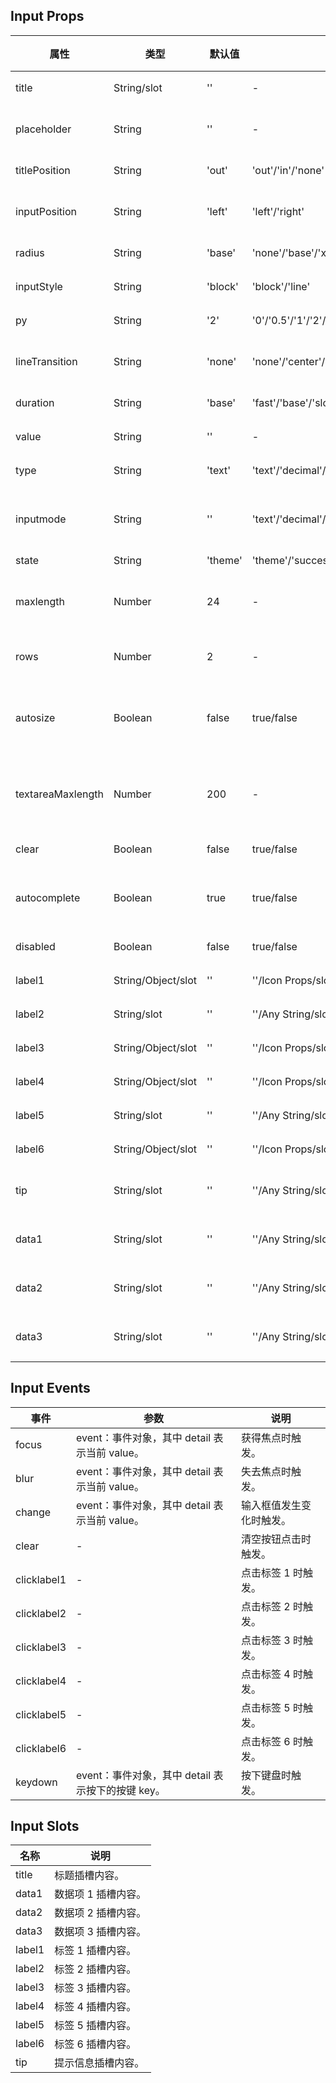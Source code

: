 ## Input Props

| 属性              | 类型               | 默认值  | 可选值                                                                                        | 必传 | 说明                            |
| ----------------- | ------------------ | ------- | --------------------------------------------------------------------------------------------- | ---- | ------------------------------- |
| title             | String/slot        | ''      | -                                                                                             | N    | 标题内容。                      |
| placeholder       | String             | ''      | -                                                                                             | N    | 输入框提示文本。                |
| titlePosition     | String             | 'out'   | 'out'/'in'/'none'                                                                             | N    | 标题位置。                      |
| inputPosition     | String             | 'left'  | 'left'/'right'                                                                                | N    | 输入框文字位置。                |
| radius            | String             | 'base'  | 'none'/'base'/'xl'/'full'                                                                     | N    | 圆角风格。                      |
| inputStyle        | String             | 'block' | 'block'/'line'                                                                                | N    | 输入框风格。                    |
| py                | String             | '2'     | '0'/'0.5'/'1'/'2'/'3'/'4'/'6'                                                                 | N    | 垂直间距。                      |
| lineTransition    | String             | 'none'  | 'none'/'center'/'left'                                                                        | N    | 线性过渡位置。                  |
| duration          | String             | 'base'  | 'fast'/'base'/'slow'/'slower'                                                                 | N    | 过渡时间。                      |
| value             | String             | ''      | -                                                                                             | N    | 输入框值。                      |
| type              | String             | 'text'  | 'text'/'decimal'/'email'/'none'/'numeric'/'search'/'tel'/'url'/'password'/'number'/'textarea' | N    | 输入框类型。                    |
| inputmode         | String             | ''      | 'text'/'decimal'/'email'/'none'/'numeric'/'search'/'tel'/'url'                                | N    | 指定输入的数据类型。            |
| state             | String             | 'theme' | 'theme'/'success'/'warning'/'error'/'info'                                                    | N    | 状态。                          |
| maxlength         | Number             | 24      | -                                                                                             | N    | 最多可输入文本长度。            |
| rows              | Number             | 2       | -                                                                                             | N    | textarea 时行数。               |
| autosize          | Boolean            | false   | true/false                                                                                    | N    | textarea 时是否自动调整高度。   |
| textareaMaxlength | Number             | 200     | -                                                                                             | N    | textarea 时最多可输入文本长度。 |
| clear             | Boolean            | false   | true/false                                                                                    | N    | 是否可清空。                    |
| autocomplete      | Boolean            | true    | true/false                                                                                    | N    | 是否开启自动填充功能。          |
| disabled          | Boolean            | false   | true/false                                                                                    | N    | 是否禁用。                      |
| label1            | String/Object/slot | ''      | ''/Icon Props/slot                                                                            | N    | 标签 1 内容。                   |
| label2            | String/slot        | ''      | ''/Any String/slot                                                                            | N    | 标签 2 内容。                   |
| label3            | String/Object/slot | ''      | ''/Icon Props/slot                                                                            | N    | 标签 3 内容。                   |
| label4            | String/Object/slot | ''      | ''/Icon Props/slot                                                                            | N    | 标签 4 内容。                   |
| label5            | String/slot        | ''      | ''/Any String/slot                                                                            | N    | 标签 5 内容。                   |
| label6            | String/Object/slot | ''      | ''/Icon Props/slot                                                                            | N    | 标签 6 内容。                   |
| tip               | String/slot        | ''      | ''/Any String/slot                                                                            | N    | 提示信息内容。                  |
| data1             | String/slot        | ''      | ''/Any String/slot                                                                            | N    | 数据项 1 内容。                 |
| data2             | String/slot        | ''      | ''/Any String/slot                                                                            | N    | 数据项 2 内容。                 |
| data3             | String/slot        | ''      | ''/Any String/slot                                                                            | N    | 数据项 3 内容。                 |

## Input Events

| 事件        | 参数                                              | 说明                     |
| ----------- | ------------------------------------------------- | ------------------------ |
| focus       | event：事件对象，其中 detail 表示当前 value。     | 获得焦点时触发。         |
| blur        | event：事件对象，其中 detail 表示当前 value。     | 失去焦点时触发。         |
| change      | event：事件对象，其中 detail 表示当前 value。     | 输入框值发生变化时触发。 |
| clear       | -                                                 | 清空按钮点击时触发。     |
| clicklabel1 | -                                                 | 点击标签 1 时触发。      |
| clicklabel2 | -                                                 | 点击标签 2 时触发。      |
| clicklabel3 | -                                                 | 点击标签 3 时触发。      |
| clicklabel4 | -                                                 | 点击标签 4 时触发。      |
| clicklabel5 | -                                                 | 点击标签 5 时触发。      |
| clicklabel6 | -                                                 | 点击标签 6 时触发。      |
| keydown     | event：事件对象，其中 detail 表示按下的按键 key。 | 按下键盘时触发。         |

## Input Slots

| 名称   | 说明                |
| ------ | ------------------- |
| title  | 标题插槽内容。      |
| data1  | 数据项 1 插槽内容。 |
| data2  | 数据项 2 插槽内容。 |
| data3  | 数据项 3 插槽内容。 |
| label1 | 标签 1 插槽内容。   |
| label2 | 标签 2 插槽内容。   |
| label3 | 标签 3 插槽内容。   |
| label4 | 标签 4 插槽内容。   |
| label5 | 标签 5 插槽内容。   |
| label6 | 标签 6 插槽内容。   |
| tip    | 提示信息插槽内容。  |
